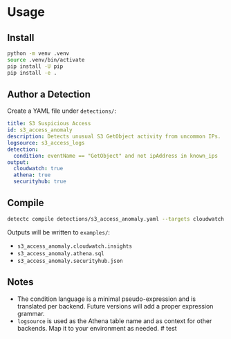 # Usage

## Install

```bash
python -m venv .venv
source .venv/bin/activate
pip install -U pip
pip install -e .
```

## Author a Detection

Create a YAML file under `detections/`:

```yaml
title: S3 Suspicious Access
id: s3_access_anomaly
description: Detects unusual S3 GetObject activity from uncommon IPs.
logsource: s3_access_logs
detection:
  condition: eventName == "GetObject" and not ipAddress in known_ips
output:
  cloudwatch: true
  athena: true
  securityhub: true
```

## Compile

```bash
detectc compile detections/s3_access_anomaly.yaml --targets cloudwatch athena securityhub --out examples/
```

Outputs will be written to `examples/`:

- `s3_access_anomaly.cloudwatch.insights`
- `s3_access_anomaly.athena.sql`
- `s3_access_anomaly.securityhub.json`

## Notes

- The condition language is a minimal pseudo-expression and is translated per backend. Future versions will add a proper expression grammar.
- `logsource` is used as the Athena table name and as context for other backends. Map it to your environment as needed. # test

